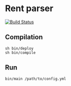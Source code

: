 # Rent parser

[![Build Status](https://travis-ci.org/mrsuh/rent-parser.svg?branch=master)](https://travis-ci.org/mrsuh/rent-parser)

## Compilation
```
sh bin/deploy
sh bin/compile
```

## Run
```
bin/main /path/to/config.yml
```